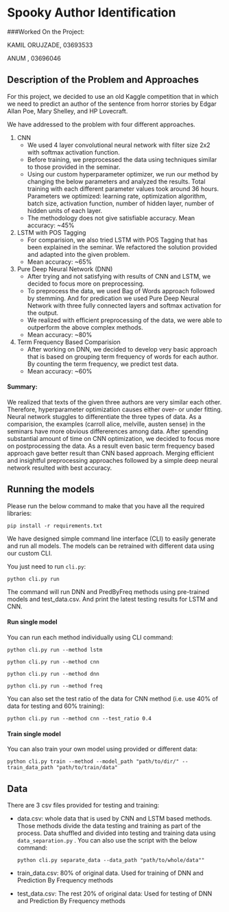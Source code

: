 # Spooky Author Identification

###Worked On the Project:

KAMIL ORUJZADE, 03693533

ANUM , 03696046

## Description of the Problem and Approaches

For this project, we decided to use an old Kaggle competition that in which we need to predict an author of the sentence 
from horror stories by Edgar Allan Poe, Mary Shelley, and HP Lovecraft.
 
We have addressed to the problem with four different approaches.

1. CNN
    - We used 4 layer convolutional neural network with filter size 2x2 with softmax activation function.
    - Before training, we preprocessed the data using techniques similar to those provided in the seminar.
    - Using our custom hyperparameter optimizer, we run our method by changing the below parameters and analyzed the
        results. Total training with each different parameter values took around 36 hours.
        Parameters we optimized: learning rate, optimization algorithm, batch size, activation function, number of hidden layer, 
        number of hidden units of each layer.
    - The methodology does not give satisfiable accuracy. Mean accuracy: ~45%
2. LSTM with POS Tagging
    - For comparision, we also tried LSTM with POS Tagging that has been explained in the seminar. We refactored the
    solution provided and adapted into the given problem.
    - Mean accuracy: ~65%
3. Pure Deep Neural Network (DNN)
    - After trying and not satisfying with results of CNN and LSTM, we decided to focus more on preprocessing.
    - To preprocess the data, we used Bag of Words approach followed by stemming. And for 
    predication we used Pure Deep Neural Network with three fully connected layers and softmax activation for the output.
    - We realized with efficient preprocessing of the data, we were able to outperform the above complex methods.
    - Mean accuracy: ~80%
4. Term Frequency Based Comparision
    - After working on DNN, we decided to develop very basic approach that is based on grouping term frequency of words for
    each author. By counting the term frequency, we predict test data.
    - Mean accuracy: ~60%
    
#### Summary:
We realized that texts of the given three authors are very similar each other. Therefore, hyperparameter optimization
causes either over- or under fitting. Neural network stuggles to differentiate the three types of data. As a comparision,
the examples (carroll alice, melville, austen sense) in the seminars have more obvious differerences among data. After spending
substantial amount of time on CNN optimization, we decided to focus more on postprocessing the data. As a result even basic term 
frequency based approach gave better result than CNN based approach. Merging efficient and insightful preprocessing approaches 
followed by a  simple deep neural network resulted with best accuracy.



## Running the models

Please run the below command to make that you have all the required libraries:

``pip install -r requirements.txt``

We have designed simple command line interface (CLI) to easily generate and run all models. The models can be 
retrained with different data using our custom CLI.

You just need to run `cli.py`:

``python cli.py run``

The command will run DNN and PredByFreq methods using pre-trained models and test_data.csv. And print the latest
testing results for LSTM and CNN.


#### Run single model
You can run each method individually using CLI command:

``python cli.py run --method lstm``

``python cli.py run --method cnn``

``python cli.py run --method dnn``

``python cli.py run --method freq``

You can also set the test ratio of the data for CNN method (i.e. use 40% of data for testing and 60% training):

``python cli.py run --method cnn --test_ratio 0.4``


#### Train single model

You can also train your own model using provided or different data:

``python cli.py train --method --model_path "path/to/dir/" --train_data_path "path/to/train/data"``


## Data

There are 3 csv files provided for testing and training:

- data.csv: whole data that is used by CNN and LSTM based methods. Those methods divide the data testing and training
as part of the process. Data shuffled and divided into testing and training data using `data_separation.py` .
You can also use the script with the below command:

   ``python cli.py separate_data --data_path "path/to/whole/data""``
- train_data.csv: 80% of original data. Used for training of DNN and Prediction By Frequency methods
- test_data.csv: The rest 20% of original data: Used for testing of DNN and Prediction By Frequency methods